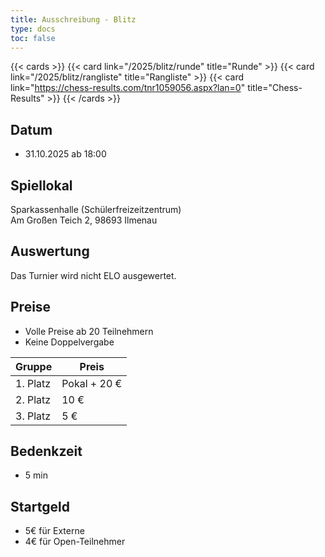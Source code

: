 ```yaml
---
title: Ausschreibung - Blitz
type: docs
toc: false
---
```


{{< cards >}}
{{< card link="/2025/blitz/runde" title="Runde" >}}
{{< card link="/2025/blitz/rangliste" title="Rangliste"  >}}
{{< card link="https://chess-results.com/tnr1059056.aspx?lan=0" title="Chess-Results"  >}}
{{< /cards >}}

## Datum

- 31.10.2025 ab 18:00

## Spiellokal

Sparkassenhalle (Schülerfreizeitzentrum)  
Am Großen Teich 2, 98693 Ilmenau

## Auswertung

Das Turnier wird nicht ELO ausgewertet.

## Preise

- Volle Preise ab 20 Teilnehmern
- Keine Doppelvergabe

| Gruppe   | Preis        |
| -------- | ------------ |
| 1. Platz | Pokal + 20 € |
| 2. Platz | 10 €         |
| 3. Platz | 5 €          |

## Bedenkzeit

- 5 min

## Startgeld

- 5€ für Externe
- 4€ für Open-Teilnehmer